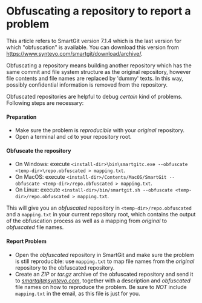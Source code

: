 # Obfuscating a repository to report a problem

<div>

<div>

This article refers to SmartGit version 7.1.4 which is the last version
for which "obfuscation" is available. You can download this version from
<https://www.syntevo.com/smartgit/download/archive/>.

</div>

</div>

Obfuscating a repository means building another repository which has the
same commit and file system structure as the original repository,
however file contents and file names are replaced by 'dummy' texts. In
this way, possibly confidential information is removed from the
repository.

Obfuscated repositories are helpful to debug *certain* kind of problems.
Following steps are necessary:

#### Preparation

  - Make sure the problem is *reproducible* with your *original*
    repository.
  - Open a terminal and `cd` to your repository root.

#### Obfuscate the repository

  - On Windows: execute `<install-dir>\bin\smartgitc.exe --obfuscate
    <temp-dir>\repo.obfuscated > mapping.txt`.
  - On MacOS: execute `<install-dir>/Contents/MacOS/SmartGit --obfuscate
    <temp-dir>/repo.obfuscated > mapping.txt`.
  - On Linux: execute `<install-dir>/bin/smartgit.sh --obfuscate
    <temp-dir>/repo.obfuscated > mapping.txt`.

This will give you an *obfuscated* repository in
`<temp-dir>/repo.obfuscated` and a `mapping.txt` in your current
repository root, which contains the output of the obfuscation process as
well as a mapping from *original* to *obfuscated* file names.

#### Report Problem

  - Open the *obfuscated* repository in SmartGit and make sure the
    problem is still reproducible: use `mapping.txt` to map file names
    from the *original* repository to the obfuscated repository.
  - Create an *ZIP* or *tar.gz* archive of the obfuscated repository and
    send it to *smartgit@syntevo.com*, together with a description and
    *obfuscated* file names on how to reproduce the problem. Be sure to
    *NOT* include `mapping.txt` in the email, as this file is just for
    you.
